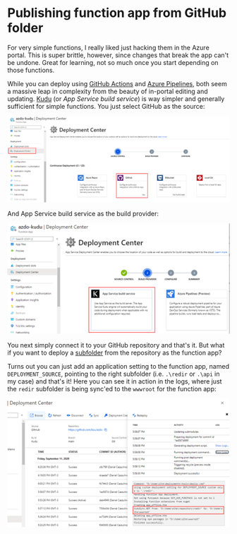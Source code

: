 # Publishing function app from GitHub folder

For very simple functions, I really liked just hacking them in the Azure portal. This is super brittle, however, since changes that break the app can't be undone. Great for learning, not so much once you start depending on those functions.

While you can deploy using [GitHub Actions](https://docs.microsoft.com/en-us/azure/azure-functions/functions-how-to-github-actions?tabs=javascript) and [Azure Pipelines](https://docs.microsoft.com/en-us/azure/azure-functions/functions-how-to-azure-devops?tabs=csharp), both seem a massive leap in complexity from the beauty of in-portal editing and updating. [Kudu](https://docs.microsoft.com/en-us/azure/app-service/deploy-continuous-deployment#option-1-kudu-app-service) (or _App Service build service_) is way simpler and generally sufficient for simple functions. You just select GitHub as the source:

![](<../.gitbook/assets/image (10) (1).png>)

And App Service build service as the build provider:

![](<../.gitbook/assets/image (6) (1).png>)

You next simply connect it to your GitHub repository and that's it. But what if you want to deploy a [subfolder](https://github.com/kzu/azdo/tree/main/redir) from the repository as the function app?

Turns out you can just add an application setting to the function app, named `DEPLOYMENT_SOURCE`, pointing to the right subfolder (i.e. `.\redir` or `.\api` in my case) and that's it! Here you can see it in action in the logs, where just the `redir` subfolder is being sync'ed to the `wwwroot` for the function app:

![](<../.gitbook/assets/image (11) (1).png>)
